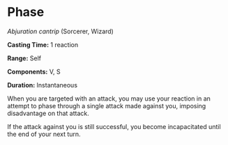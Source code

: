 # Phase
*Abjuration cantrip* (Sorcerer, Wizard)

**Casting Time:** 1 reaction

**Range:** Self

**Components:** V, S

**Duration:** Instantaneous

When you are targeted with an attack, you may use your reaction in an attempt to phase through a single attack made against you, imposing disadvantage on that attack.

If the attack against you is still successful, you become incapacitated until the end of your next turn.
